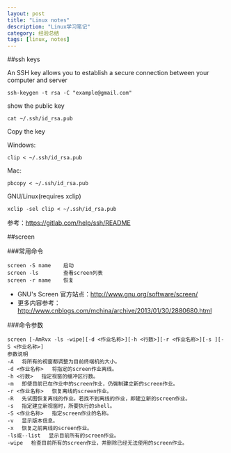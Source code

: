 ```yaml
---
layout: post
title: "Linux notes"
description: "Linux学习笔记"
category: 经验总结
tags: [linux, notes]
---
```


##ssh keys

An SSH key allows you to establish a secure connection between your computer and server

	ssh-keygen -t rsa -C "example@gmail.com"

show the public key

	cat ~/.ssh/id_rsa.pub

Copy the key

Windows:

	clip < ~/.ssh/id_rsa.pub

Mac:

	pbcopy < ~/.ssh/id_rsa.pub

GNU/Linux(requires xclip)

	xclip -sel clip < ~/.ssh/id_rsa.pub

参考：https://gitlab.com/help/ssh/README

##screen

###常用命令

	screen -S name    启动
	screen -ls        查看screen列表
	screen -r name    恢复

- GNU's Screen 官方站点：http://www.gnu.org/software/screen/
- 更多内容参考：http://www.cnblogs.com/mchina/archive/2013/01/30/2880680.html

###命令参数

	screen [-AmRvx -ls -wipe][-d <作业名称>][-h <行数>][-r <作业名称>][-s ][-S <作业名称>]
	参数说明
	-A 　将所有的视窗都调整为目前终端机的大小。
	-d <作业名称> 　将指定的screen作业离线。
	-h <行数> 　指定视窗的缓冲区行数。
	-m 　即使目前已在作业中的screen作业，仍强制建立新的screen作业。
	-r <作业名称> 　恢复离线的screen作业。
	-R 　先试图恢复离线的作业。若找不到离线的作业，即建立新的screen作业。
	-s 　指定建立新视窗时，所要执行的shell。
	-S <作业名称> 　指定screen作业的名称。
	-v 　显示版本信息。
	-x 　恢复之前离线的screen作业。
	-ls或--list 　显示目前所有的screen作业。
	-wipe 　检查目前所有的screen作业，并删除已经无法使用的screen作业。




